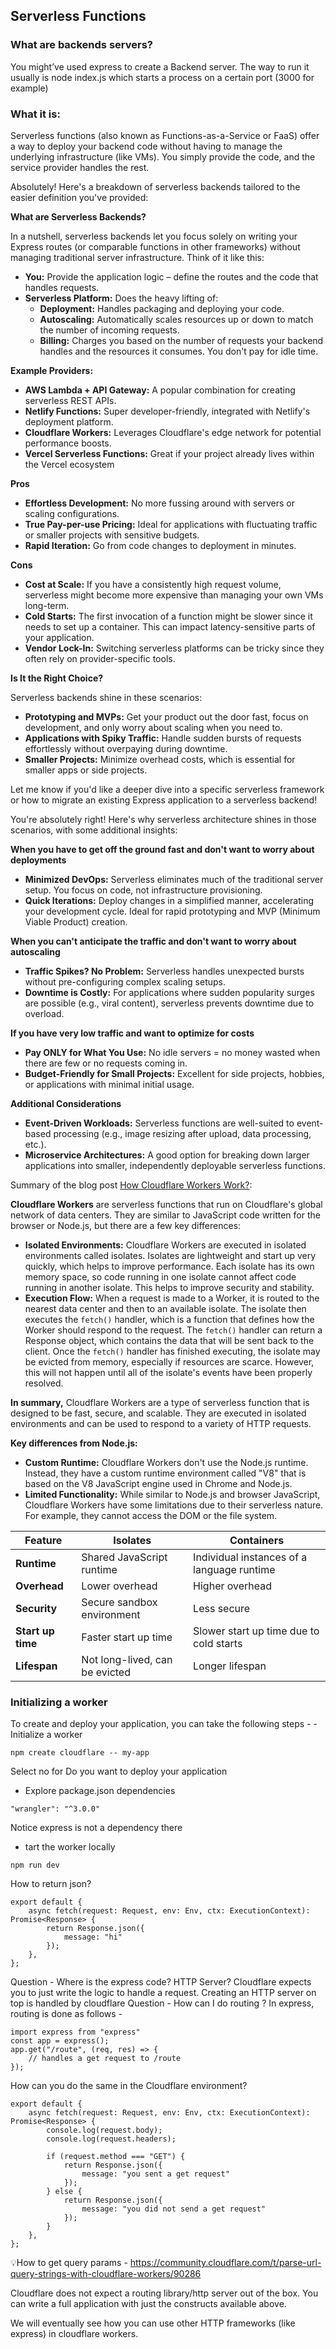 ## **Serverless Functions**

### What are backends servers?

You might’ve used express to create a Backend server. The way to run it usually is node index.js which starts a process on a certain port (3000 for example)


### **What it is:**  
Serverless functions (also known as Functions-as-a-Service or FaaS) offer a way to deploy your backend code without having to manage the underlying infrastructure (like VMs). You simply provide the code, and the service provider handles the rest.

Absolutely! Here's a breakdown of serverless backends tailored to the easier definition you've provided:

**What are Serverless Backends?**

In a nutshell, serverless backends let you focus solely on writing your Express routes (or comparable functions in other frameworks) without managing traditional server infrastructure. Think of it like this:

* **You:**  Provide the application logic – define the routes and the code that handles requests.
* **Serverless Platform:** Does the heavy lifting of:
    * **Deployment:** Handles packaging and deploying your code.
    * **Autoscaling:**  Automatically scales resources up or down to match the number of incoming requests.
    * **Billing:** Charges you based on the number of requests your backend handles and the resources it consumes. You don't pay for idle time.

**Example Providers:**

* **AWS Lambda + API Gateway:** A popular combination for creating serverless REST APIs.
* **Netlify Functions:** Super developer-friendly, integrated with Netlify's deployment platform.
* **Cloudflare Workers:** Leverages Cloudflare's edge network for potential performance boosts.
* **Vercel Serverless Functions:**  Great if your project already lives within the Vercel ecosystem

**Pros**

* **Effortless Development:** No more fussing around with servers or scaling configurations.
* **True Pay-per-use Pricing:**  Ideal for applications with fluctuating traffic or smaller projects with sensitive budgets. 
* **Rapid Iteration:**  Go from code changes to deployment in minutes.

**Cons**

* **Cost at Scale:** If you have a consistently high request volume, serverless might become more expensive than managing your own VMs long-term.
* **Cold Starts:**  The first invocation of a function might be slower since it needs to set up a container. This can impact latency-sensitive parts of your application.
* **Vendor Lock-In:** Switching serverless platforms can be tricky  since they often rely on provider-specific tools.

**Is It the Right Choice?**

Serverless backends shine in these scenarios:

* **Prototyping and MVPs:** Get your product out the door fast, focus on development, and only worry about scaling when you need to.
* **Applications with Spiky Traffic:** Handle sudden bursts of requests effortlessly without overpaying during downtime.
* **Smaller Projects:** Minimize overhead costs, which is essential for smaller apps or side projects.

Let me know if you'd like a deeper dive into a specific serverless framework or how to migrate an existing Express application to a serverless backend! 

You're absolutely right! Here's why serverless architecture shines in those scenarios, with some additional insights:

**When you have to get off the ground fast and don't want to worry about deployments**

* **Minimized DevOps:** Serverless eliminates much of the traditional server setup. You focus on code, not infrastructure provisioning.
* **Quick Iterations:**  Deploy changes in a simplified manner, accelerating your development cycle. Ideal for rapid prototyping and MVP (Minimum Viable Product) creation. 

**When you can't anticipate the traffic and don't want to worry about autoscaling**

* **Traffic Spikes? No Problem:** Serverless handles unexpected bursts without pre-configuring complex scaling setups.
* **Downtime is Costly:** For applications where sudden popularity surges are possible (e.g., viral content), serverless prevents downtime due to overload.

**If you have very low traffic and want to optimize for costs**

* **Pay ONLY for What You Use:** No idle servers = no money wasted when there are few or no requests coming in.
* **Budget-Friendly for Small Projects:** Excellent for side projects, hobbies, or applications with minimal initial usage.

**Additional Considerations**

* **Event-Driven Workloads:** Serverless functions are well-suited to event-based processing (e.g., image resizing after upload, data processing, etc.).
* **Microservice Architectures:** A good option for breaking down larger applications into smaller, independently deployable serverless functions.

Summary of the blog post [How Cloudflare Workers Work?](https://developers.cloudflare.com/workers/reference/how-workers-works/):

**Cloudflare Workers** are serverless functions that run on Cloudflare's global network of data centers. They are similar to JavaScript code written for the browser or Node.js, but there are a few key differences:

* **Isolated Environments:** Cloudflare Workers are executed in isolated environments called isolates. Isolates are lightweight and start up very quickly, which helps to improve performance. Each isolate has its own memory space, so code running in one isolate cannot affect code running in another isolate. This helps to improve security and stability.
* **Execution Flow:** When a request is made to a Worker, it is routed to the nearest data center and then to an available isolate. The isolate then executes the `fetch()` handler, which is a function that defines how the Worker should respond to the request. The `fetch()` handler can return a Response object, which contains the data that will be sent back to the client. Once the `fetch()` handler has finished executing, the isolate may be evicted from memory, especially if resources are scarce. However, this will not happen until all of the isolate's events have been properly resolved.

**In summary,** Cloudflare Workers are a type of serverless function that is designed to be fast, secure, and scalable. They are executed in isolated environments and can be used to respond to a variety of HTTP requests.

**Key differences from Node.js:**

* **Custom Runtime:** Cloudflare Workers don't use the Node.js runtime. Instead, they have a custom runtime environment called "V8" that is based on the V8 JavaScript engine used in Chrome and Node.js.
* **Limited Functionality:** While similar to Node.js and browser JavaScript, Cloudflare Workers have some limitations due to their serverless nature. For example, they cannot access the DOM or the file system.


| Feature | Isolates | Containers |
|---|---|---|
| **Runtime** | Shared JavaScript runtime | Individual instances of a language runtime |
| **Overhead** | Lower overhead | Higher overhead |
| **Security** | Secure sandbox environment | Less secure |
| **Start up time** | Faster start up time | Slower start up time due to cold starts |
| **Lifespan** | Not long-lived, can be evicted | Longer lifespan |

### Initializing a worker
To create and deploy your application, you can take the following steps - 
-Initialize a worker
```
npm create cloudflare -- my-app
```

Select no for Do you want to deploy your application
 
- Explore package.json dependencies
```
"wrangler": "^3.0.0"
```

Notice express is not a dependency there
- tart the worker locally

```
npm run dev
```
How to return json?
```
export default {
	async fetch(request: Request, env: Env, ctx: ExecutionContext): Promise<Response> {
		return Response.json({
			message: "hi"
		});
	},
};
```

Question - Where is the express code? HTTP Server?
Cloudflare expects you to just write the logic to handle a request. 
Creating an HTTP server on top is handled by cloudflare
Question - How can I do routing ? 
In express, routing is done as follows - 
```
import express from "express"
const app = express();
app.get("/route", (req, res) => {
	// handles a get request to /route
});
```
How can you do the same in the Cloudflare environment?
```
export default {
	async fetch(request: Request, env: Env, ctx: ExecutionContext): Promise<Response> {
		console.log(request.body);
		console.log(request.headers);
		
		if (request.method === "GET") {
			return Response.json({
				message: "you sent a get request"
			});
		} else {
			return Response.json({
				message: "you did not send a get request"
			});
		}
	},
};
 ```
💡How to get query params - https://community.cloudflare.com/t/parse-url-query-strings-with-cloudflare-workers/90286
 
Cloudflare does not expect a routing library/http server out of the box. You can write a full application with just the constructs available above.
 
We will eventually see how you can use other HTTP frameworks (like express) in cloudflare workers.
 